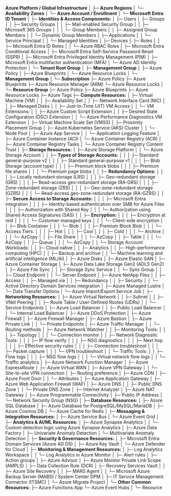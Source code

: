 **Azure Platform / Global Infrastructure**
  │
  ├─ **Azure Regions**
  │    └─ **Availability Zones**
  │
  └─ **Azure Account / Enrollment**
       │
       └─ **Microsoft Entra ID Tenant**
            │
            ├─ **Identities & Access Components:**
            │    ├─ Users
            │    ├─ Groups
            │    │    ├─ Security Groups
            │    │    ├─ Mail-enabled Security Group
            │    │    ├─ Microsoft 365 Groups
            │    │    │    └─ Group Members
            │    │    ├─ Assigned Group Members
            │    │    └─ Dynamic Group Members
            │    ├─ Applications
            │    │    └─ Service Principal
            │    │         └─ Managed Identities
            │    ├─ Devices
            │    ├─ Roles
            │    │    ├─ Microsoft Entra ID Roles
            │    │    └─ Azure RBAC Roles
            │    ├─ Microsoft Entra Conditional Access
            │    ├─ Microsoft Entra Self-Service Password Reset (SSPR)
            │    ├─ Microsoft Entra Privileged Identity Management (PIM)
            │    ├─ Microsoft Entra multifactor authentication (MFA)
            │    └─ Azure AD Identity Protection
            │
            └─ **Tenant Root Group**
                 │
                 ├─ **Management Group**
                 │    ├─ Azure Policy
                 │    ├─ Azure Blueprints
                 │    └─ Azure Resource Locks
                 │
                 └─ **Management Group**
                      │
                      └─ **Subscription**
                           ├─ Azure Policy
                           ├─ Azure Blueprints
                           ├─ Azure Resource Manager (ARM)
                           └─ Azure Resource Locks
                           │
                           └─ **Resource Group**
                                ├─ Azure Policy
                                ├─ Azure Blueprints
                                ├─ Azure Resource Locks
                                ├─ Azure Tags
                                ├─ **Compute Resources:**
                                │    ├─ Virtual Machine (VM)
                                │    │    ├─ Availability Set
                                │    │    ├─ Network Interface Card (NIC)
                                │    │    ├─ Managed Disks
                                │    │    ├─ Just-In-Time (JIT) VM Access
                                │    │    └─ VM Extensions:
                                │    │         ├─ Azure Custom Script Extension
                                │    │         ├─ Desired State Configuration (DSC) Extension
                                │    │         └─ Azure Performance Diagnostics VM Extension
                                │    ├─ Virtual Machine Scale Set (VMSS)
                                │    ├─ Proximity Placement Group
                                │    ├─ Azure Kubernetes Service (AKS) Cluster
                                │    │    └─ Node Pool
                                │    ├─ Azure App Service
                                │    │    └─ Application Logging Feature
                                │    ├─ Azure Container Instance (ACI)
                                │    └─ Azure Container Registry (ACR)
                                │         ├─ Azure Container Registry Tasks
                                │         └─ Azure Container Registry Content Trust
                                │
                                ├─ **Storage Resources:**
                                │    ├─ Azure Storage Platform
                                │    │    └─ Azure Storage Account
                                │    │         ├─ **Types of Storage Accounts:**
                                │    │         │    ├─ Standard general-purpose v2
                                │    │         │    ├─ Standard general-purpose v1
                                │    │         │    ├─ Blob Storage (account type)
                                │    │         │    ├─ Premium block blobs
                                │    │         │    ├─ Premium file shares
                                │    │         │    └─ Premium page blobs
                                │    │         ├─ **Redundancy Options:**
                                │    │         │    ├─ Locally redundant storage (LRS)
                                │    │         │    ├─ Geo-redundant storage (GRS)
                                │    │         │    ├─ Read-access geo-redundant storage (RA-GRS)
                                │    │         │    ├─ Zone-redundant storage (ZRS)
                                │    │         │    ├─ Geo-zone-redundant storage (GZRS)
                                │    │         │    └─ Read-access geo-zone-redundant storage (RA-GZRS)
                                │    │         ├─ **Secure Access to Storage Accounts:**
                                │    │         │    ├─ Microsoft Entra integration
                                │    │         │    ├─ Identity-based authentication over SMB for Azure Files
                                │    │         │    ├─ Authorization with Shared Key
                                │    │         │    └─ Authorization using Shared Access Signatures (SAS)
                                │    │         ├─ **Encryption:**
                                │    │         │    ├─ Encryption at rest
                                │    │         │    │    └─ Customer-managed keys
                                │    │         │    └─ Client-side encryption
                                │    │         ├─ Blob Container
                                │    │         │    └─ Blob
                                │    │         │         ├─ Premium Block Blob
                                │    │         │         └─ Access Tiers:
                                │    │         │              ├─ Hot
                                │    │         │              ├─ Cool
                                │    │         │              ├─ Cold
                                │    │         │              └─ Archive
                                │    │         │         └─ AzCopy
                                │    │         ├─ File Share
                                │    │         │    └─ AzCopy
                                │    │         ├─ Table
                                │    │         │    └─ AzCopy
                                │    │         ├─ Queue
                                │    │         │    └─ AzCopy
                                │    │         └─ Storage Account Workloads:
                                │    │              ├─ Cloud native
                                │    │              ├─ Analytics
                                │    │              ├─ High-performance computing (HPC)
                                │    │              ├─ Backup and archive
                                │    │              └─ Machine learning and artificial intelligence (ML/AI)
                                │    ├─ Azure Disks
                                │    ├─ Azure Elastic SAN
                                │    ├─ Azure Container Storage
                                │    ├─ Azure Data Lake Storage Gen2 (ADLS Gen2)
                                │    ├─ Azure File Sync
                                │    │    ├─ Storage Sync Service
                                │    │    └─ Sync Group
                                │    │         ├─ Cloud Endpoint
                                │    │         └─ Server Endpoint
                                │    ├─ Azure NetApp Files
                                │    │    ├─ Access
                                │    │    ├─ Managed via
                                │    │    ├─ Redundancy
                                │    │    ├─ Security
                                │    │    └─ Active Directory Domain Services integration
                                │    ├─ Azure Managed Lustre
                                │    └─ Data Transfer Options
                                │         └─ Azure Import/Export Service Job
                                │
                                ├─ **Networking Resources:**
                                │    ├─ Azure Virtual Network
                                │    │    ├─ Subnet
                                │    │    ├─ VNet Peering
                                │    │    ├─ Route Table / User-Defined Routes (UDRs)
                                │    │    └─ Service Endpoints
                                │    ├─ Azure Load Balancer
                                │    │    ├─ Public Load Balancer
                                │    │    └─ Internal Load Balancer
                                │    ├─ Azure DDoS Protection
                                │    ├─ Azure Firewall
                                │    ├─ Azure Firewall Manager
                                │    ├─ Azure Bastion
                                │    ├─ Azure Private Link
                                │    │    └─ Private Endpoints
                                │    ├─ Azure Traffic Manager
                                │    │    └─ Routing methods
                                │    ├─ Azure Network Watcher
                                │    │    ├─ Monitoring Tools:
                                │    │    │    ├─ Topology
                                │    │    │    └─ Connection monitor
                                │    │    ├─ Network Diagnostic Tools:
                                │    │    │    ├─ IP flow verify
                                │    │    │    ├─ NSG diagnostics
                                │    │    │    ├─ Next hop
                                │    │    │    ├─ Effective security rules
                                │    │    │    ├─ Connection troubleshoot
                                │    │    │    ├─ Packet capture
                                │    │    │    └─ VPN troubleshoot
                                │    │    └─ Traffic Tools:
                                │    │         ├─ Flow logs
                                │    │         │    ├─ NSG flow logs
                                │    │         │    └─ Virtual network flow logs
                                │    │         └─ Traffic analytics
                                │    ├─ Azure Network Function Manager
                                │    ├─ Azure ExpressRoute
                                │    ├─ Azure Virtual WAN
                                │    ├─ Azure VPN Gateway
                                │    │    └─ Site-to-site VPN connection
                                │    ├─ Routing preference
                                │    ├─ Azure CDN
                                │    ├─ Azure Front Door
                                │    │    └─ Attributes
                                │    ├─ Azure Application Gateway
                                │    ├─ Azure Web Application Firewall (WAF)
                                │    ├─ Azure DNS
                                │    │    ├─ Public DNS Zone
                                │    │    └─ Private DNS Zone
                                │    ├─ Internet Analyzer
                                │    ├─ Azure NAT Gateway
                                │    ├─ Azure Programmable Connectivity
                                │    ├─ Public IP Address
                                │    └─ Network Security Group (NSG)
                                │
                                ├─ **Database Resources:**
                                │    ├─ Azure SQL Database
                                │    ├─ Azure Database for PostgreSQL/MySQL/MariaDB
                                │    ├─ Azure Cosmos DB
                                │    └─ Azure Cache for Redis
                                │
                                ├─ **Messaging & Integration Resources:**
                                │    ├─ Azure Service Bus
                                │    └─ Azure Event Grid
                                │
                                ├─ **Analytics & AI/ML Resources:**
                                │    ├─ Azure Synapse Analytics
                                │    │    └─ Custom detection logic using Azure Synapse Analytics
                                │    ├─ Azure Data Factory
                                │    ├─ Univariate Anomaly Detection
                                │    └─ Multivariate Anomaly Detection
                                │
                                ├─ **Security & Governance Resources:**
                                │    ├─ Microsoft Entra Domain Services (Azure AD DS)
                                │    ├─ Azure Key Vault
                                │    └─ Azure Defender for Cloud
                                │
                                ├─ **Monitoring & Management Resources:**
                                │    ├─ Log Analytics Workspace
                                │    │    └─ Log Analytics in Azure Monitor
                                │    ├─ Alert rules
                                │    ├─ Action groups
                                │    ├─ Azure Advisor
                                │    ├─ Azure Monitor Private Link Scope (AMPLS)
                                │    ├─ Data Collection Rule (DCR)
                                │    ├─ Recovery Services Vault
                                │    │    ├─ Azure Site Recovery
                                │    │    ├─ MARS Agent
                                │    │    └─ Microsoft Azure Backup Server (MABS) / System Center DPM
                                │    ├─ IT Service Management Connector (ITSMC)
                                │    └─ Azure Migrate Project
                                │
                                └─ **Other Common Resources:**
                                     ├─ Azure Functions App
                                     └─ Azure Event Hubs
                                     │
                                     └─ Resource
